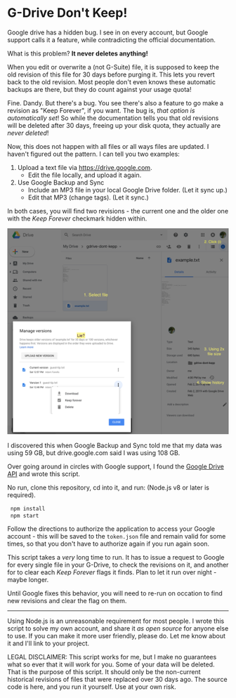 # G-Drive Don't Keep!

Google drive has a hidden bug. I see in on every account, but Google
support calls it a feature, while contradicting the official documentation.

What is this problem? **It never deletes anything!**

When you edit or overwrite a (not G-Suite) file, it is supposed to keep
the old revision of this file for 30 days before purging it. This lets
you revert back to the old revision. Most people don't even knows these
automatic backups are there, but they do count against your usage quota!

Fine. Dandy. But there's a bug. You see there's also a feature to go
make a revision as "Keep Forever", if you want. The bug is, _that option
is automatically set_! So while the documentation tells you that old
revisions will be deleted after 30 days, freeing up your disk quota,
they actually are _never deleted_!

Now, this does not happen with all files or all ways files are updated.
I haven't figured out the pattern. I can tell you two examples:

1. Upload a text file via https://drive.google.com. 
   - Edit the file locally, and upload it again.
2. Use Google Backup and Sync
   - Include an MP3 file in your local Google Drive folder. (Let it sync up.)
   - Edit that MP3 (change tags). (Let it sync.)
   
In both cases, you will find two revisions - the current one and the older
one with the _Keep Forever_ checkmark hidden within.

![Guide](./README.png)

I discovered this when Google Backup and Sync told me that my data
was using 59 GB, but drive.google.com said I was using 108 GB.

Over going around in circles with Google support, I found the 
[Google Drive API](https://developers.google.com/drive/api/v3/about-sdk)
and wrote this script.

No run, clone this repository, cd into it, and run:
(Node.js v8 or later is required).

```
 npm install
 npm start
```


Follow the directions to authorize the application to access your
Google account - this will be saved to the `token.json` file and
remain valid for some times, so that you don't have to authorize
again if you run again soon.

This script takes a _very_ long time to run. It has to issue a
request to Google for every single file in your G-Drive, to check
the revisions on it, and another for to clear each _Keep Forever_ 
flags it finds. Plan to let it run over night - maybe longer.

Until Google fixes this behavior, you will need to re-run on occation
to find new revisions and clear the flag on them.

---

Using Node.js is an unreasonable requirement for most people. I wrote
this script to solve my own account, and share it _as open source_ for
anyone else to use. If you can make it more user friendly, please do.
Let me know about it and I'll link to your project.

LEGAL DISCLAIMER: This script works for me, but I make no guarantees
what so ever that it will work for you. Some of your data will be
deleted. That is the purpose of this script. It should only be the
non-current historical revisions of files that were replaced over
30 days ago.
The source code is here, and you run it yourself. Use at your own risk. 
